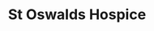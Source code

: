 ---
title: "St Oswalds Hospice"
url: /gateshead/st-oswalds-hospice-jackson-street/
shop: Gebrauchtwaren
---